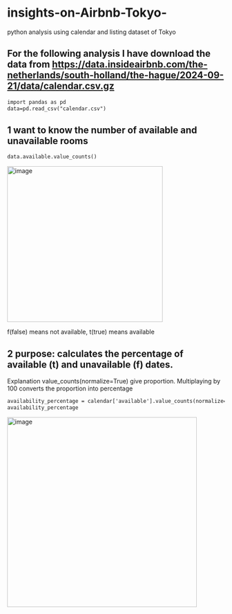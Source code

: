 # insights-on-Airbnb-Tokyo-
python analysis using calendar and listing dataset of Tokyo 
## For the following analysis I have download the data from https://data.insideairbnb.com/the-netherlands/south-holland/the-hague/2024-09-21/data/calendar.csv.gz
``` diff
import pandas as pd
data=pd.read_csv("calendar.csv")
```
## 1 want to know the number of available and unavailable rooms
``` diff
data.available.value_counts()
```
<img width="360" alt="image" src="https://github.com/user-attachments/assets/abf39c86-5b3d-46da-a0c1-295c911aa600" />

f(false) means not available, t(true) means available 

## 2 purpose: calculates the percentage of available (t) and unavailable (f) dates.
Explanation value_counts(normalize=True) give proportion. Multiplaying by 100 converts the proportion into percentage


``` diff
availability_percentage = calendar['available'].value_counts(normalize=True) * 100
availability_percentage
```
<img width="439" alt="image" src="https://github.com/user-attachments/assets/1b037fef-de38-408d-b111-6ff580538c48" />


